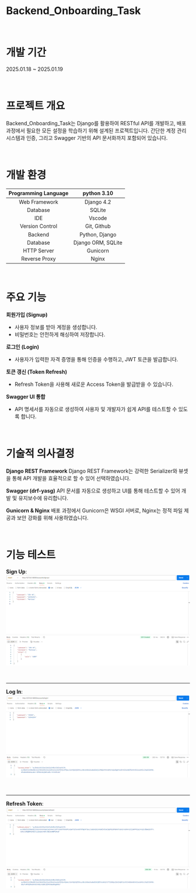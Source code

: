 # Backend_Onboarding_Task

<br>

# 개발 기간
2025.01.18 ~ 2025.01.19

<br>

# 프로젝트 개요
Backend_Onboarding_Task는 Django를 활용하여 RESTful API를 개발하고, 배포 과정에서 필요한 모든 설정을 학습하기 위해 설계된 프로젝트입니다. 간단한 계정 관리 시스템과 인증, 그리고 Swagger 기반의 API 문서화까지 포함되어 있습니다.

<br>

# 개발 환경
|Programming Language| python 3.10|
|:----------------:|:----------------:|
| Web Framework | Django 4.2|
| Database | SQLite|
| IDE | Vscode |
| Version Control | Git, Github |
| Backend | Python, Django |
| Database | Django ORM, SQLite |
| HTTP Server | Gunicorn |
| Reverse Proxy | Nginx |

<br>

# 주요 기능
**회원가입 (Signup)**
- 사용자 정보를 받아 계정을 생성합니다.
- 비밀번호는 안전하게 해싱하여 저장합니다.

**로그인 (Login)**
- 사용자가 입력한 자격 증명을 통해 인증을 수행하고, JWT 토큰을 발급합니다.

**토큰 갱신 (Token Refresh)**
- Refresh Token을 사용해 새로운 Access Token을 발급받을 수 있습니다.

**Swagger UI 통합**
- API 명세서를 자동으로 생성하여 사용자 및 개발자가 쉽게 API를 테스트할 수 있도록 합니다.

<br>

# 기술적 의사결정
**Django REST Framework**
Django REST Framework는 강력한 Serializer와 뷰셋을 통해 API 개발을 효율적으로 할 수 있어 선택하였습니다.

**Swagger (drf-yasg)**
API 문서를 자동으로 생성하고 UI를 통해 테스트할 수 있어 개발 및 유지보수에 유리합니다.

**Gunicorn & Nginx**
배포 과정에서 Gunicorn은 WSGI 서버로, Nginx는 정적 파일 제공과 보안 강화를 위해 사용하였습니다.

<br>

# 기능 테스트
**Sign Up**:
![Sign Up](https://github.com/Kyuho09/Backend_Onboarding_Task/blob/main/images/Signin.png)

<br>

---

**Log In**:
![Log in](https://github.com/Kyuho09/Backend_Onboarding_Task/blob/main/images/login.png)

<br>

---

**Refresh Token**:
![Refresh Token](https://github.com/Kyuho09/Backend_Onboarding_Task/blob/main/images/refresh.png)